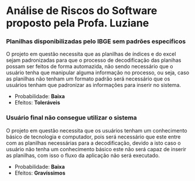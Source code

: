 # Análise de Riscos do Software proposto pela Profa. Luziane

### Planilhas disponibilizadas pelo IBGE sem padrões específicos
O projeto em questão necessita que as planilhas de índices e do excel sejam padronizadas para que o processo de decodificação das planihas possam ser feitos de forma automazida, não sendo necessário que o usuário tenha que manipular alguma informação no processo, ou seja, caso as planilhas não tenham um formato padrão será necessário que os usuários tenham que padronizar as informações para inserir no sistema.
- Probabilidade: **Baixa**
- Efeitos: **Toleráveis**

### Usuário final não consegue utilizar o sistema 
O projeto em questão necessita que os usuários tenham um conhecimento básico de tecnologia e computador, pois será necessário que este entre com as planilhas necessárias para a decodificação, devido a isto caso o usuário não tenha um conhecimento básico este não será capaz de inserir as planilhas, com isso o fluxo da aplicação não será executado.
- Probabilidade: **Baixa**
- Efeitos: **Gravíssimos**

